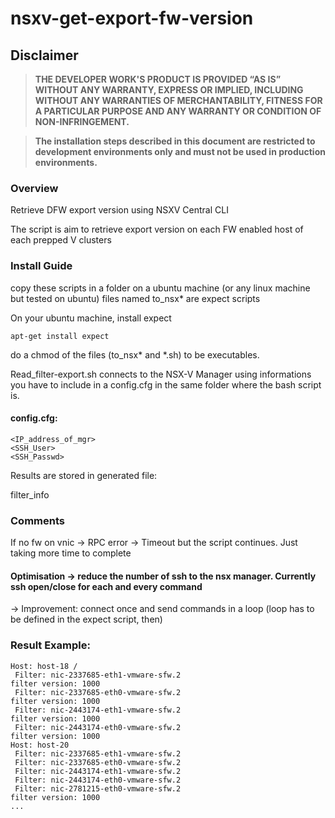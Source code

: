 
# nsxv-get-export-fw-version
## Disclaimer
>**THE DEVELOPER WORK'S PRODUCT IS PROVIDED “AS IS” WITHOUT ANY WARRANTY, EXPRESS OR IMPLIED, INCLUDING WITHOUT ANY WARRANTIES OF MERCHANTABILITY, FITNESS FOR A PARTICULAR PURPOSE AND ANY WARRANTY OR CONDITION OF NON-INFRINGEMENT.**

>**The installation steps described in this document are restricted to development environments only and must not be used in production environments.**

### Overview

 Retrieve DFW export version using NSXV Central CLI

 The script is aim to retrieve export version on each FW enabled host of each prepped V clusters

### Install Guide

 copy these scripts in a folder on a ubuntu machine (or any linux machine but tested on ubuntu) files named to_nsx* are expect scripts

 On your ubuntu machine, install expect 
 
`apt-get install expect`

 do a chmod of the files  (to_nsx* and *.sh) to be executables.

 Read_filter-export.sh connects to the NSX-V Manager using informations you have to include in a config.cfg in the same folder where the bash script is.
#### config.cfg:
```
<IP_address_of_mgr>
<SSH_User>
<SSH_Passwd>
````
 Results are stored in generated file:
 
 filter_info

### Comments
 If no fw on vnic -> RPC error -> Timeout but the script continues. Just taking more time to complete 

 #### Optimisation -> reduce the number of ssh to the nsx manager. Currently ssh open/close for each and every command
 
 -> Improvement: connect once and send commands in a loop (loop has to be defined in the expect script, then)


### Result Example:
```
Host: host-18 /
 Filter: nic-2337685-eth1-vmware-sfw.2
filter version: 1000
 Filter: nic-2337685-eth0-vmware-sfw.2
filter version: 1000
 Filter: nic-2443174-eth1-vmware-sfw.2
filter version: 1000
 Filter: nic-2443174-eth0-vmware-sfw.2
filter version: 1000
Host: host-20
 Filter: nic-2337685-eth1-vmware-sfw.2
 Filter: nic-2337685-eth0-vmware-sfw.2
 Filter: nic-2443174-eth1-vmware-sfw.2
 Filter: nic-2443174-eth0-vmware-sfw.2
 Filter: nic-2781215-eth0-vmware-sfw.2
filter version: 1000
...
```

